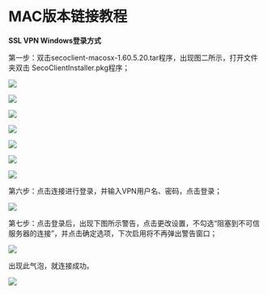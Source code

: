 # MAC版本链接教程

**SSL VPN Windows登录方式**

第一步：双击secoclient-macosx-1.60.5.20.tar程序，出现图二所示，打开文件夹双击 SecoClientInstaller.pkg程序；

![](../.gitbook/assets/image%20%281%29.png)

![](../.gitbook/assets/image%20%2810%29.png)

![](../.gitbook/assets/image%20%284%29.png)

![](../.gitbook/assets/image.png)

![](../.gitbook/assets/image%20%2816%29.png)



![](../.gitbook/assets/image%20%285%29.png)

![](../.gitbook/assets/image%20%2812%29.png)

第六步：点击连接进行登录，并输入VPN用户名、密码，点击登录；

![](../.gitbook/assets/image%20%282%29.png)

第七步：点击登录后，出现下图所示警告，点击更改设置，不勾选“阻塞到不可信服务器的连接”，并点击确定选项，下次启用将不再弹出警告窗口；

![](../.gitbook/assets/image%20%288%29.png)

出现此气泡，就连接成功。

![](../.gitbook/assets/image%20%283%29.png)

